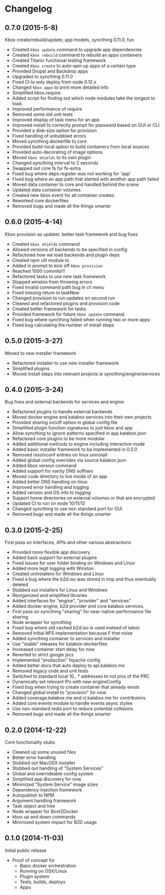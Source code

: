 # Changelog

## 0.7.0 (2015-5-8)

Kbox create/rebuild/update, app models, syncthing 0.11.0, fun

- Created `kbox update` command to upgrade app dependencies
- Created `kbox rebuild` command to rebuild an apps containers
- Created Titanic functional testing framework
- Created `kbox create` to auto-spin up apps of a certain type
- Provided Drupal and Backdrop apps
- Upgraded to syncthing 0.11.0
- Fixed CI to only deploy from node 0.12.x
- Changed `kbox apps` to print more detailed info
- Simplified kbox.require
- Added script for finding out which node modules take the longest to load.
- Improved performance of require
- Removed some old unit tests
- Improved display of task menu for an app
- Improved install to correctly prompt for password based on GUI or CLI
- Provided a disk-size option for provision
- Fixed handling of unbubbled errors
- Moved syncthing dockerfile to core
- Provided build-local option to build containers from local sources
- Provided auto-decorating of image options
- Moved `kbox shields` to its own plugin
- Changed syncthing interval to 2 seconds
- Swapped out core fs for fs-extra
- Fixed bug where deps.register was not working for 'app'
- FIxed bug where an app path that started with another app path failed
- Moved data container to core and handled behind the scene
- Updated data container volumes
- Created new kbox event for all container creates
- Reworked core dockerfiles
- Removed bugs and made all the things smarter

## 0.6.0 (2015-4-14)

Kbox provision as updater, better task framework and bug fixes

- Created `kbox shields` command
- Allowed versions of backends to be specified in config
- Refactored how we load backends and plugin deps
- Created npm util module to
- Added in prompt to kick off `kbox provision`
- Reached 1000 commits!!!
- Refactored tasks to use new task framework
- Stopped winston from throwing errors
- Fixed invalid command path bug in cli menu
- Fixed missing return in taskNew
- Changed provision to run updates on second run
- Cleaned and refactored plugins and provision code
- Created better framework for tasks
- Provided framework for future `kbox update` command.
- Fixed bug where syncthing failed when running two or more apps
- Fixed bug calculating the number of install steps

## 0.5.0 (2015-3-27)

Moved to new installer framework

- Refactored installer to use new installer framework
- Simplified plugins
- Moved install steps into relevant projects ie syncthing/engine/services

## 0.4.0 (2015-3-24)

Bug fixes and external backends for services and engine

- Refactored plugins to handle external backends
- Moved docker engine and kalabox services into their own projects
- Provided sharing on/off option in global config file
- Simplified plugin function signatures to just kbox and app
- Allow syncthing to ignore patterns specified in app kalabox.json
- Refactored core plugins to be more modular
- Added additional methods to engine including interactive mode
- Added basic installer framework to be implemented in 0.5.0
- Removed resolvconf entries on linux uninstall
- Added global config overrides via source kalabox.json
- Added kbox version command
- Added support for vanity DNS suffixes
- Moved code directory to live inside of an app
- Added better DNS handling on linux
- Improved error handling and logging
- Added version and OS info to logging
- Support home directories on external volumes or that are encrypted
- Updated CI to run on node 10/11/12
- Changed syncthing to use non standard port for GUI
- Removed bugs and made all the things smarter

## 0.3.0 (2015-2-25)

First pass on interfaces, APIs and other various abstractions

- Provided more flexible app discovery
- Added back support for external plugins
- Fixed issues for user folder binding on Windows and Linux
- Added more legit logging with Winston
- Created uninstallers for Windows and Linux
- Fixed a bug where the b2d.iso was stored in tmp and thus eventually deleted
- Stubbed out installers for Linux and Windows
- Reorganized and simplified libraries
- Added interfaces for "engine", "provider" and "services"
- Added docker engine, b2d provider and core kalabox services.
- First pass on syncthing "sharing" for near-native-performance file sharing
- Node wrapper for syncthing
- Fixed bug where old cached b2d.iso is used instead of latest
- Removed initial NFS implementation because F that noise
- Added syncthing container to services and installer
- Use "stable" releases for kalabox-dockerfiles
- Increased container start delay for now
- Reverted to strict google jscs
- Implemented "production" hipache config
- Added better docs that auto deploy to api.kalabox.me
- Removed legacy code and unit tests
- Switched to standard local 10.*.*.* addresses to not piss of the PRC
- Dynamically set relevant IPs with new engineConfig
- Fixed bug when trying to create container that already exists
- Changed global install to "provision" for now.
- Added coverage.kalabox.me and ci.kalabox.me for contributors.
- Added core events module to handle events async stylee
- Use non-standard redis port to reduce potential collisions
- Removed bugs and made all the things smarter

## 0.2.0 (2014-12-22)

Core functionality stubs

- Cleaned up some unused files
- Better error handling
- Stubbed out MacOSX installer
- Stubbed out handling of "System Services"
- Global and overrideable config system
- Simplified app discovery for now
- Minimized "System Service" image sizes
- Dependency injection framework
- Autopublish to NPM
- Argument handling framework
- Task object and tree
- Node wrapper for Boot2Docker
- kbox up and down commands
- Minimized system impact for B2D usage

## 0.1.0 (2014-11-03)

Initial public release

- Proof of concept for
  - Basic docker orchestration
  - Running on OSX/Linux
  - Plugin system
  - Tests, builds, deploys
  - Apps
